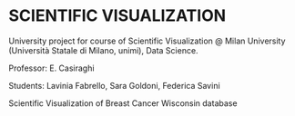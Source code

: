 # SCIENTIFIC VISUALIZATION

University project for course of Scientific Visualization @ Milan University (Università Statale di Milano, unimi), Data Science.

Professor: E. Casiraghi

Students: Lavinia Fabrello, Sara Goldoni, Federica Savini

Scientific Visualization of Breast Cancer Wisconsin database
